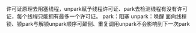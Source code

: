 许可证原理去阻塞线程，unpark赋予线程许可证、park去检测线程有没有许可证，每个线程只能拥有最多一个许可证。
park：阻塞
unpark：唤醒
面向线程锁、锁park与解锁unpark顺序可颠倒、重复调用unpark不会影响到下一次park